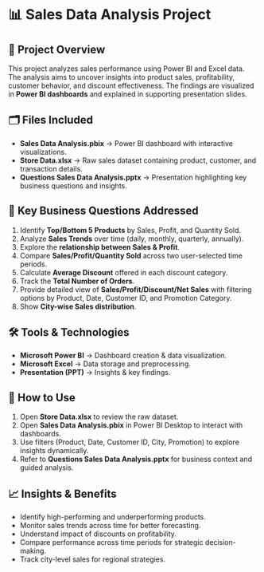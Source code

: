 # 📊 Sales Data Analysis Project

## 📌 Project Overview

This project analyzes sales performance using Power BI and Excel data. The analysis aims to uncover insights into product sales, profitability, customer behavior, and discount effectiveness. The findings are visualized in **Power BI dashboards** and explained in supporting presentation slides.

## 🗂️ Files Included

* **Sales Data Analysis.pbix** → Power BI dashboard with interactive visualizations.
* **Store Data.xlsx** → Raw sales dataset containing product, customer, and transaction details.
* **Questions Sales Data Analysis.pptx** → Presentation highlighting key business questions and insights.

## 🎯 Key Business Questions Addressed

1. Identify **Top/Bottom 5 Products** by Sales, Profit, and Quantity Sold.
2. Analyze **Sales Trends** over time (daily, monthly, quarterly, annually).
3. Explore the **relationship between Sales & Profit**.
4. Compare **Sales/Profit/Quantity Sold** across two user-selected time periods.
5. Calculate **Average Discount** offered in each discount category.
6. Track the **Total Number of Orders**.
7. Provide detailed view of **Sales/Profit/Discount/Net Sales** with filtering options by Product, Date, Customer ID, and Promotion Category.
8. Show **City-wise Sales distribution**.

## 🛠️ Tools & Technologies

* **Microsoft Power BI** → Dashboard creation & data visualization.
* **Microsoft Excel** → Data storage and preprocessing.
* **Presentation (PPT)** → Insights & key findings.

## 🚀 How to Use

1. Open **Store Data.xlsx** to review the raw dataset.
2. Open **Sales Data Analysis.pbix** in Power BI Desktop to interact with dashboards.
3. Use filters (Product, Date, Customer ID, City, Promotion) to explore insights dynamically.
4. Refer to **Questions Sales Data Analysis.pptx** for business context and guided analysis.

## 📈 Insights & Benefits

* Identify high-performing and underperforming products.
* Monitor sales trends across time for better forecasting.
* Understand impact of discounts on profitability.
* Compare performance across time periods for strategic decision-making.
* Track city-level sales for regional strategies.


